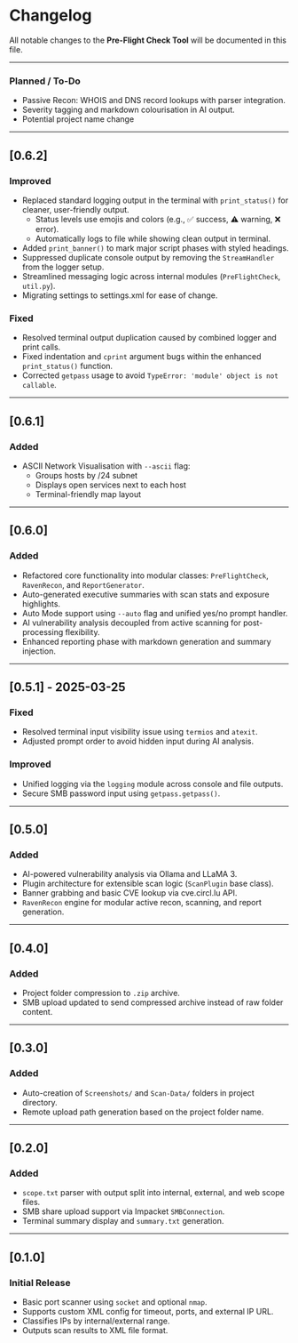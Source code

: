 # Changelog

All notable changes to the **Pre-Flight Check Tool** will be documented in this file.

---

### Planned / To-Do
- Passive Recon: WHOIS and DNS record lookups with parser integration.
- Severity tagging and markdown colourisation in AI output.
- Potential project name change
---

## [0.6.2]

### Improved
- Replaced standard logging output in the terminal with `print_status()` for cleaner, user-friendly output.
  - Status levels use emojis and colors (e.g., ✅ success, ⚠️ warning, ❌ error).
  - Automatically logs to file while showing clean output in terminal.
- Added `print_banner()` to mark major script phases with styled headings.
- Suppressed duplicate console output by removing the `StreamHandler` from the logger setup.
- Streamlined messaging logic across internal modules (`PreFlightCheck`, `util.py`).
- Migrating settings to settings.xml for ease of change.

### Fixed
- Resolved terminal output duplication caused by combined logger and print calls.
- Fixed indentation and `cprint` argument bugs within the enhanced `print_status()` function.
- Corrected `getpass` usage to avoid `TypeError: 'module' object is not callable`.

---

## [0.6.1]

### Added
- ASCII Network Visualisation with `--ascii` flag:
  - Groups hosts by /24 subnet
  - Displays open services next to each host
  - Terminal-friendly map layout

---

## [0.6.0]

### Added
- Refactored core functionality into modular classes: `PreFlightCheck`, `RavenRecon`, and `ReportGenerator`.
- Auto-generated executive summaries with scan stats and exposure highlights.
- Auto Mode support using `--auto` flag and unified yes/no prompt handler.
- AI vulnerability analysis decoupled from active scanning for post-processing flexibility.
- Enhanced reporting phase with markdown generation and summary injection.

---

## [0.5.1] - 2025-03-25

### Fixed
- Resolved terminal input visibility issue using `termios` and `atexit`.
- Adjusted prompt order to avoid hidden input during AI analysis.

### Improved
- Unified logging via the `logging` module across console and file outputs.
- Secure SMB password input using `getpass.getpass()`.

---

## [0.5.0]

### Added
- AI-powered vulnerability analysis via Ollama and LLaMA 3.
- Plugin architecture for extensible scan logic (`ScanPlugin` base class).
- Banner grabbing and basic CVE lookup via cve.circl.lu API.
- `RavenRecon` engine for modular active recon, scanning, and report generation.

---

## [0.4.0]

### Added
- Project folder compression to `.zip` archive.
- SMB upload updated to send compressed archive instead of raw folder content.

---

## [0.3.0]

### Added
- Auto-creation of `Screenshots/` and `Scan-Data/` folders in project directory.
- Remote upload path generation based on the project folder name.

---

## [0.2.0]

### Added
- `scope.txt` parser with output split into internal, external, and web scope files.
- SMB share upload support via Impacket `SMBConnection`.
- Terminal summary display and `summary.txt` generation.

---

## [0.1.0]

### Initial Release
- Basic port scanner using `socket` and optional `nmap`.
- Supports custom XML config for timeout, ports, and external IP URL.
- Classifies IPs by internal/external range.
- Outputs scan results to XML file format.
